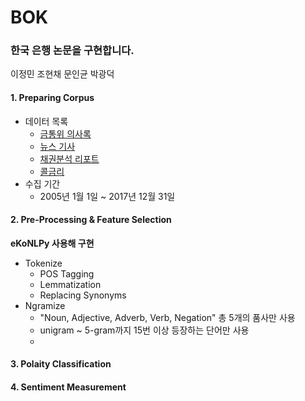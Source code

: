 # BOK

### 한국 은행 논문을 구현합니다.
이정민 조현채 문인균 박광덕

#### 1. Preparing Corpus

* 데이터 목록
  * [금통위 의사록](https://www.bok.or.kr/portal/bbs/B0000245/list.do?menuNo=200761)
  * [뉴스 기사](https://search.naver.com/search.naver?where=news&sm=tab_jum&query=금리)
  * [채권분석 리포트](https://finance.naver.com/research/debenture_list.nhn)
  * [콜금리](https://finance.naver.com/marketindex/interestDetail.nhn?marketindexCd=IRR_CALL)
* 수집 기간 
  * 2005년 1월 1일 ~ 2017년 12월 31일



#### 2. Pre-Processing & Feature Selection

**eKoNLPy 사용해 구현**

* Tokenize 
  * POS Tagging 
  * Lemmatization 
  * Replacing Synonyms 
* Ngramize
  * "Noun, Adjective, Adverb, Verb, Negation" 총 5개의 품사만 사용
  * unigram ~ 5-gram까지 15번 이상 등장하는 단어만 사용  
  * 

#### 3. Polaity Classification



#### 4. Sentiment Measurement





